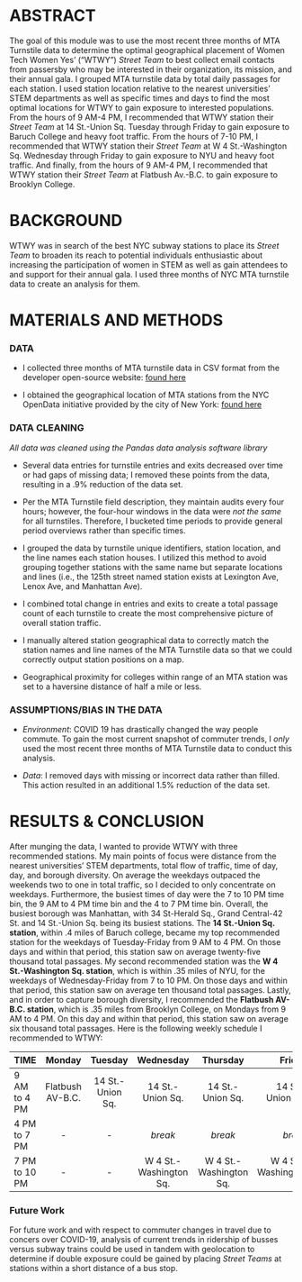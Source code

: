 # ABSTRACT

The goal of this module was to use the most recent three months of MTA Turnstile data to determine the optimal geographical placement of Women Tech Women Yes’ (“WTWY”) *Street Team* to best collect email contacts from passersby who may be interested in their organization, its mission, and their annual gala. I grouped MTA turnstile data by total daily passages for each station. I used station location relative to the nearest universities’ STEM departments as well as specific times and days to find the most optimal locations for WTWY to gain exposure to interested populations. From the hours of 9 AM-4 PM, I recommended that WTWY station their *Street Team* at 14 St.-Union Sq. Tuesday through Friday to gain exposure to Baruch College and heavy foot traffic. From the hours of 7-10 PM, I recommended that WTWY station their *Street Team* at W 4 St.-Washington Sq. Wednesday through Friday to gain exposure to NYU and heavy foot traffic. And finally, from the hours of 9 AM-4 PM, I recommended that WTWY station their *Street Team* at Flatbush Av.-B.C. to gain exposure to Brooklyn College.

# BACKGROUND

WTWY was in search of the best NYC subway stations to place its *Street Team* to broaden its reach to potential individuals enthusiastic about increasing the participation of women in STEM as well as gain attendees to and support for their annual gala. I used three months of NYC MTA turnstile data to create an analysis for them.

# MATERIALS AND METHODS

### DATA

- I collected three months of MTA turnstile data in CSV format from the developer open-source website: [found here]( web.mta.info/developers/turnstile.html)

- I obtained the geographical location of MTA stations from the NYC OpenData initiative provided by the city of New York: [found here]( https://data.cityofnewyork.us/Transportation/Subway-Stations/arq3-7z49)

### DATA CLEANING

*All data was cleaned using the Pandas data analysis software library*

- Several data entries for turnstile entries and exits decreased over time or had gaps of missing data; I removed these points from the data, resulting in a .9% reduction of the data set.

- Per the MTA Turnstile field description, they maintain audits every four hours; however, the four-hour windows in the data were *not the same* for all turnstiles. Therefore, I bucketed time periods to provide general period overviews rather than specific times.

- I grouped the data by turnstile unique identifiers, station location, and the line names each station houses. I utilized this method to avoid grouping together stations with the same name but separate locations and lines (i.e., the 125th street named station exists at Lexington Ave, Lenox Ave, and Manhattan Ave).

- I combined total change in entries and exits to create a total passage count of each turnstile to create the most comprehensive picture of overall station traffic.

- I manually altered station geographical data to correctly match the station names and line names of the MTA Turnstile data so that we could correctly output station positions on a map.

- Geographical proximity for colleges within range of an MTA station was set to a haversine distance of half a mile or less.

### ASSUMPTIONS/BIAS IN THE DATA

- *Environment*: COVID 19 has drastically changed the way people commute. To gain the most current snapshot of commuter trends, I *only* used the most recent three months of MTA Turnstile data to conduct this analysis.

- *Data*: I removed days with missing or incorrect data rather than filled. This action resulted in an additional 1.5% reduction of the data set.

# RESULTS & CONCLUSION
After munging the data, I wanted to provide WTWY with three recommended stations. My main points of focus were distance from the nearest universities’ STEM departments, total flow of traffic, time of day, day, and borough diversity. On average the weekdays outpaced the weekends two to one in total traffic, so I decided to only concentrate on weekdays. Furthermore, the busiest times of day were the 7 to 10 PM time bin, the 9 AM to 4 PM time bin and the 4 to 7 PM time bin. Overall, the busiest borough was Manhattan, with 34 St-Herald Sq., Grand Central-42 St. and 14 St.-Union Sq. being its busiest stations. The **14 St.-Union Sq. station**, within .4 miles of Baruch college, became my top recommended station for the weekdays of Tuesday-Friday from 9 AM to 4 PM. On those days and within that period, this station saw on average twenty-five thousand total passages. My second recommended station was the **W 4 St.-Washington Sq. station**, which is within .35 miles of NYU, for the weekdays of Wednesday-Friday from 7 to 10 PM. On those days and within that period, this station saw on average ten thousand total passages. Lastly, and in order to capture borough diversity, I recommended the **Flatbush AV-B.C. station**, which is .35 miles from Brooklyn College, on Mondays from 9 AM to 4 PM. On this day and within that period, this station saw on average six thousand total passages. Here is the following weekly schedule I recommended to WTWY:

| TIME | Monday | Tuesday | Wednesday | Thursday | Friday |
| :--- | :----: | :----:  |  :----:   |  :----:  |  ---:  |
| 9 AM to 4 PM | Flatbush AV-B.C. | 14 St.-Union Sq. | 14 St.-Union Sq. | 14 St.-Union Sq. | 14 St.-Union Sq. |
| 4 PM to 7 PM | - | - | *break* | *break* | *break* |
| 7 PM to 10 PM | - | - | W 4 St.-Washington Sq. | W 4 St.-Washington Sq. | W 4 St.-Washington Sq. |



### Future Work
For future work and with respect to commuter changes in travel due to concers over COVID-19, analysis of current trends in ridership of busses versus subway trains could be used in tandem with geolocation to determine if double exposure could be gained by placing *Street Teams* at stations within a short distance of a bus stop.
